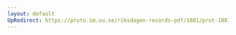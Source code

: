 ```yaml
---
layout: default
UpRedirect: https://pruto.im.uu.se/riksdagen-records-pdf/1881/prot-1881--fk--014/prot-1881--fk--014_014.pdf
---
```

